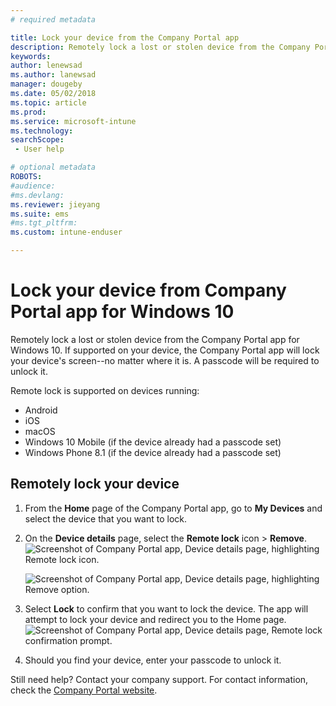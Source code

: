 ```yaml
---
# required metadata

title: Lock your device from the Company Portal app
description: Remotely lock a lost or stolen device from the Company Portal app for Windows 10
keywords:
author: lenewsad
ms.author: lanewsad
manager: dougeby
ms.date: 05/02/2018
ms.topic: article
ms.prod:
ms.service: microsoft-intune
ms.technology:
searchScope:
 - User help

# optional metadata
ROBOTS:  
#audience:
#ms.devlang:
ms.reviewer: jieyang
ms.suite: ems
#ms.tgt_pltfrm:
ms.custom: intune-enduser

---
```


# Lock your device from Company Portal app for Windows 10

Remotely lock a lost or stolen device from the Company Portal app for Windows 10. If supported on your device, the Company Portal app will lock your device's screen--no matter where it is. A passcode will be required to unlock it.

Remote lock is supported on devices running:

* Android
* iOS
* macOS
* Windows 10 Mobile (if the device already had a passcode set)
* Windows Phone 8.1 (if the device already had a passcode set)

## Remotely lock your device

1. From the **Home** page of the Company Portal app, go to **My Devices** and select the device that you want to lock.

2. On the **Device details** page, select the **Remote lock** icon > **Remove**.  
   ![Screenshot of Company Portal app, Device details page, highlighting Remote lock icon.](/media/1804_remote_lock_Windows_CPapp_05.png)

   ![Screenshot of Company Portal app, Device details page, highlighting Remove option.](/media/1804_remote_lock_Windows_CPapp_04.png)  
3. Select **Lock** to confirm that you want to lock the device. The app will attempt to lock your device and redirect you to the Home page. 
   ![Screenshot of Company Portal app, Device details page, Remote lock confirmation prompt.](/media/1804_remote_lock_Windows_CPapp_06.png)  
4. Should you find your device, enter your passcode to unlock it.  

Still need help? Contact your company support. For contact information, check the [Company Portal website](https://portal.manage.microsoft.com#HelpDeskDialog).
